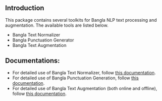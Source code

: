 ## Introduction
This package contains several toolkits for Bangla NLP text processing and augmentation. The available tools are listed below.

- Bangla Text Normalizer
- Bangla Punctuation Generator
- Bangla Text Augmentation

## Documentations:
- For detailed use of Bangla Text Normalizer, follow [this documentation](./docs/Normalization.md).
- For detailed use of Bangla Punctuation Generation, follow [this documentation](./docs/Punctuations.md).
- For detailed use of Bangla Text Augmentation (both online and offline), follow [this documentation](./docs/Augmentations.md).